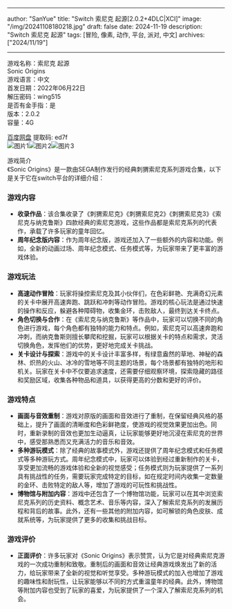
---
author: "SanYue"
title: "Switch 索尼克 起源[2.0.2+4DLC|XCI]"
image: "/img/20241108180218.jpg"
draft: false
date: 2024-11-19
description: "Switch 索尼克 起源"
tags: [冒险, 像素, 动作, 平台, 派对, 中文]
archives: ["2024/11/19"]

---

游戏名称：索尼克 起源   
Sonic Origins    
游戏语言：中文  
首发日期：2022年06月22日  
解压密码：wing515  
是否有金手指：是  
版本：2.0.2   
容量：4G

[百度网盘](https//pan.baidu.com/s/1XcU0GbKhxKIRR2waPKUH8w) 提取码: ed7f  
![图片1](/img/28ebfa.jpg)![图片2](/img/b2307e.jpg)![图片3](/img/a19895.jpg)  

游戏简介  
《Sonic Origins》是一款由SEGA制作发行的经典刺猬索尼克系列游戏合集，以下是关于它在switch平台的详细介绍：

### 游戏内容
- **收录作品**：该合集收录了《刺猬索尼克》《刺猬索尼克2》《刺猬索尼克3》《索尼克与纳克鲁斯》四款经典的索尼克游戏，这些作品都是索尼克系列的代表作，承载了许多玩家的童年回忆。
- **周年纪念版内容**：作为周年纪念版，游戏还加入了一些额外的内容和功能。例如，全新的动画过场、周年纪念模式、任务模式等，为玩家带来了更丰富的游戏体验。

### 游戏玩法
- **高速动作冒险**：玩家将操控索尼克及其小伙伴们，在色彩鲜艳、充满奇幻元素的关卡中展开高速奔跑、跳跃和冲刺等动作冒险。游戏的核心玩法是通过快速的操作和反应，躲避各种障碍物，收集金环，击败敌人，最终到达关卡终点。
- **角色切换与合作**：在《索尼克与纳克鲁斯》等作品中，玩家可以切换不同的角色进行游戏，每个角色都有独特的能力和特点。例如，索尼克可以高速奔跑和冲刺，而纳克鲁斯则擅长攀爬和挖掘，玩家可以根据关卡的特点和需求，灵活切换角色，发挥他们的优势，更好地完成关卡挑战。
- **关卡设计与探索**：游戏中的关卡设计丰富多样，有绿意盎然的草地、神秘的森林、炽热的火山、冰冷的雪地等不同主题的场景，每个场景都有独特的地形和机关。玩家在关卡中不仅要追求速度，还需要仔细观察环境，探索隐藏的路径和奖励区域，收集各种物品和道具，以获得更高的分数和更好的评价。

### 游戏特点
- **画面与音效重制**：游戏对原版的画面和音效进行了重制，在保留经典风格的基础上，提升了画面的清晰度和色彩鲜艳度，使游戏的视觉效果更加出色。同时，重新录制的音效也更加生动逼真，让玩家能够更好地沉浸在索尼克的世界中，感受那熟悉而又充满活力的音乐和音效。
- **多种游玩模式**：除了经典的故事模式外，游戏还提供了周年纪念模式和任务模式等多种游玩方式。周年纪念模式中，玩家可以体验到经过重新制作的关卡，享受更加流畅的游戏体验和全新的视觉感受；任务模式则为玩家提供了一系列具有挑战性的任务，需要玩家完成特定的目标，如在规定时间内收集一定数量的金环、击败特定的敌人等，增加了游戏的可玩性和挑战性。
- **博物馆与附加内容**：游戏中还包含了一个博物馆功能，玩家可以在其中浏览索尼克系列的历史资料、概念艺术、音乐等内容，深入了解索尼克系列的发展历程和背后的故事。此外，还有一些其他的附加内容，如可解锁的角色皮肤、成就系统等，为玩家提供了更多的收集和挑战目标。

### 游戏评价
- **正面评价**：许多玩家对《Sonic Origins》表示赞赏，认为它是对经典索尼克游戏的一次成功重制和致敬。重制后的画面和音效让经典游戏焕发出了新的活力，给玩家带来了全新的视觉和听觉享受。多种游玩模式的加入也增加了游戏的趣味性和耐玩性，让玩家能够以不同的方式重温童年的经典。此外，博物馆等附加内容也受到了玩家的喜爱，为玩家提供了一个深入了解索尼克系列的机会。 
